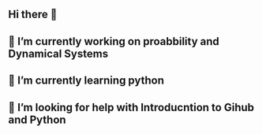 ## Hi there 👋
## 🔭 I’m currently working on proabbility and Dynamical Systems
## 🌱 I’m currently learning python
## 🤔 I’m looking for help with Introducntion to Gihub and Python
<!--
**HeyAshif/HeyAshif** is a ✨ _special_ ✨ repository because its `README.md` (this file) appears on your GitHub profile.

Here are some ideas to get you started:

- 🔭 I’m currently working on proabbility and Dynamical Systems
- 🌱 I’m currently learning python
- 👯 I’m looking to collaborate on ...
- 🤔 I’m looking for help with ...
- 💬 Ask me about ...
- 📫 How to reach me: ...
- 😄 Pronouns: ...
- ⚡ Fun fact: ...
-->
